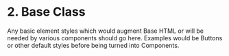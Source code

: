 # 2. Base Class
Any basic element styles which would augment Base HTML or will be needed by various components should go here. Examples would be Buttons or other default styles before being turned into Components.
